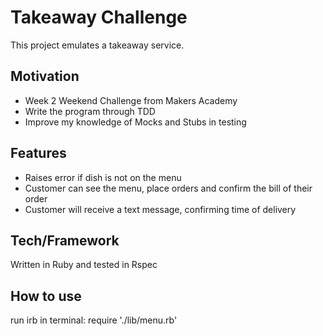 Takeaway Challenge
==================
This project emulates a takeaway service.

Motivation
-------

* Week 2 Weekend Challenge from Makers Academy
* Write the program through TDD
* Improve my knowledge of Mocks and Stubs in testing

Features
-----

* Raises error if dish is not on the menu
* Customer can see the menu, place orders and confirm the bill of their order
* Customer will receive a text message, confirming time of delivery

Tech/Framework
-----

Written in Ruby and tested in Rspec

How to use
-----

run irb in terminal: require './lib/menu.rb'
